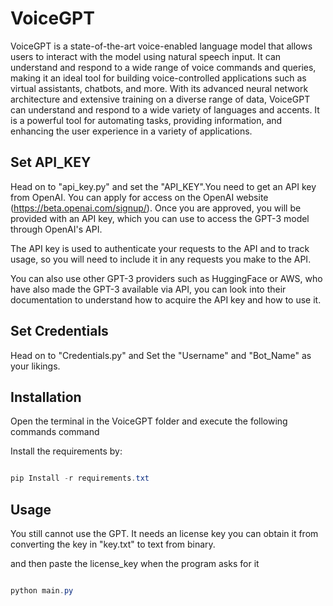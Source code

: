 
# VoiceGPT

VoiceGPT is a state-of-the-art voice-enabled language model that allows users to interact with the model using natural speech input. It can understand and respond to a wide range of voice commands and queries, making it an ideal tool for building voice-controlled applications such as virtual assistants, chatbots, and more. With its advanced neural network architecture and extensive training on a diverse range of data, VoiceGPT can understand and respond to a wide variety of languages and accents. It is a powerful tool for automating tasks, providing information, and enhancing the user experience in a variety of applications.





## Set API_KEY



Head on to "api_key.py" and set the "API_KEY".You need to get an API key from OpenAI.
You can apply for access on the OpenAI website (https://beta.openai.com/signup/).
Once you are approved, you will be provided with an API key, which you can use to access the GPT-3 model through OpenAI's API.

The API key is used to authenticate your requests to the API and to track usage, so you will need to include it in any requests you make to the API.

You can also use other GPT-3 providers such as HuggingFace or AWS, who have also made the GPT-3 available via API, you can look into their documentation to understand how to acquire the API key and how to use it.
## Set Credentials

Head on to "Credentials.py" and Set the "Username" and "Bot_Name" as your likings.




## Installation

Open the terminal in the VoiceGPT folder and execute the following commands command 

Install the requirements by:

```powershell

pip Install -r requirements.txt

```


## Usage

You still cannot use the GPT. It needs an license key you can obtain it from converting the key in "key.txt" to text from binary.

and then paste the license_key when the program asks for it



```powershell

python main.py 

```
